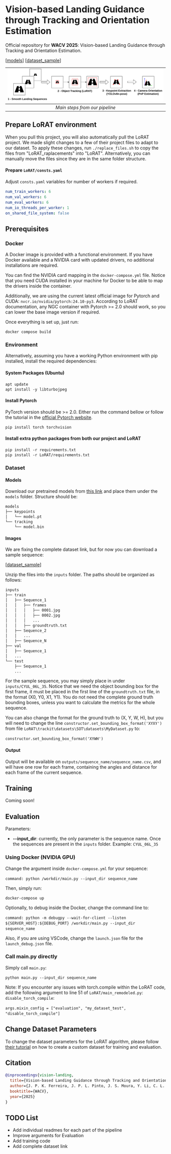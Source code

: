 # Vision-based Landing Guidance through Tracking and Orientation Estimation

Official repository for **WACV 2025**: Vision-based Landing Guidance through Tracking and Orientation Estimation.

[[models](https://drive.google.com/drive/folders/1TjAy8daerTkcZs0t0neS6CLAghsvWiVt?usp=sharing)]
[[dataset_sample](https://drive.google.com/file/d/1GZgrXIoXneBC7gbFGC0YXZy84Bd8nI7k/view?usp=sharing)]

| ![pipeline](images/pipeline.svg) |
|:--:| 
| *Main steps from our pipeline* |

## Prepare LoRAT environment

When you pull this project, you will also automatically pull the LoRAT project. We made slight changes to a few of their project files to adapt to our dataset. To apply these changes, run `./replace_files.sh` to copy the files from "LoRAT_raplacements" into "LoRAT". Alternatively, you can manually move the files since they are in the same folder structure.

#### Prepare ```LoRAT/consts.yaml```

Adjust ```consts.yaml``` variables for number of workers if required.
```yaml
num_train_workers: 6
num_val_workers: 6
num_eval_workers: 6
num_io_threads_per_worker: 1
on_shared_file_system: false
```

## Prerequisites

### Docker

A Docker image is provided with a functional environment. If you have Docker available and a NVIDIA card with updated drivers, no additional installations are required.

You can find the NVIDIA card mapping in the `docker-compose.yml` file. Notice that you need CUDA installed in your machine for Docker to be able to map the drivers inside the container.

Additionally, we are using the current latest official image for Pytorch and CUDA: `nvcr.io/nvidia/pytorch:24.10-py3`. According to LoRAT documentation, any NGC container with Pytorch >= 2.0 should work, so you can lower the base image version if required.

Once everything is set up, just run:
```shell
docker compose build
```

### Environment

Alternatively, assuming you have a working Python environment with pip installed, install the required dependencies:

#### System Packages (Ubuntu)

```shell
apt update
apt install -y libturbojpeg
```

#### Install Pytorch

PyTorch version should be >= 2.0. Either run the command bellow or follow the tutorial in the [official Pytorch website](https://pytorch.org/).
```shell
pip install torch torchvision
```

#### Install extra python packages from both our project and LoRAT

```shell
pip install -r requirements.txt
pip install -r LoRAT/requirements.txt
```

### Dataset

#### Models

Download our pretrained models from [this link](https://drive.google.com/drive/folders/1TjAy8daerTkcZs0t0neS6CLAghsvWiVt?usp=sharing) and place them under the `models` folder. Structure should be:

```
models
├── keypoints
│   └── model.pt
└── tracking
    └── model.bin
```

#### Images

We are fixing the complete dataset link, but for now you can download a sample sequence:

[[dataset_sample](https://drive.google.com/file/d/1GZgrXIoXneBC7gbFGC0YXZy84Bd8nI7k/view?usp=sharing)]

Unzip the files into the `inputs` folder. The paths should be organized as follows:
```
inputs
├── train
│   ├── Sequence_1
│   │   ├── frames
│   │   │   ├── 0001.jpg
│   │   │   ├── 0002.jpg
│   │   │   ...
│   │   ├── groundtruth.txt
│   ├── Sequence_2
│   │   ...
│   ├── Sequence_N
├── val
│   ├── Sequence_1
│   ...
└── test
    ├── Sequence_1
    ...
```

For the sample sequence, you may simply place in under `inputs/CYUL_06L_35`. Notice that we need the object bounding box for the first frame, it must be placed in the first line of the `groundtruth.txt` file, in the format (X0, Y0, X1, Y1). You do not need the complete ground truth bounding boxes, unless you want to calculate the metrics for the whole sequence.

You can also change the format for the ground truth to (X, Y, W, H), but you will need to change the line `constructor.set_bounding_box_format('XYXY')` from file `LoRAT\trackit\datasets\SOT\datasets\MyDataset.py` to:

```constructor.set_bounding_box_format('XYWH')```

#### Output

Output will be available on `outputs/sequence_name/sequence_name.csv`, and will have one row for each frame, containing the angles and distance for each frame of the current sequence.

## Training

Coming soon!

## Evaluation

Parameters:

- **--input_dir**: currently, the only parameter is the sequence name. Once the sequences are present in the `inputs` folder. Example: `CYUL_06L_35`
<!-- - **Tracking results** are saved in ```/path/to/output/run_id/eval/epoch_{last}/```. -->

### Using Docker (NVIDIA GPU)

Change the argument inside `docker-compose.yml` for your sequence:

`command: python /workdir/main.py --input_dir sequence_name`

Then, simply run:

```shell
docker-compose up
```

Optionally, to debug inside the Docker, change the command line to:

`command: python -m debugpy --wait-for-client --listen ${SERVER_HOST}:${DEBUG_PORT} /workdir/main.py --input_dir sequence_name`

Also, if you are using VSCode, change the `launch.json` file for the `launch_debug.json` file.

### Call main.py directly

Simply call `main.py`:

```shell
python main.py --input_dir sequence_name
```

Note: If you encounter any issues with torch.compile within the LoRAT code, add the following argument to line 51 of `LoRAT/main_remodeled.py`: ```disable_torch_compile```:

```args.mixin_config = ["evaluation", "my_dataset_test", "disable_torch_compile"]```

## Change Dataset Parameters

To change the dataset parameters for the LoRAT algorithm, please follow [their tutorial](https://github.com/LitingLin/LoRAT/blob/main/DATASET.md) on how to create a custom dataset for training and evaluation.

## Citation

```bibtex
@inproceedings{vision-landing,
  title={Vision-based Landing Guidance through Tracking and Orientation Estimation},
  author={J. P. K. Ferreira, J. P. L. Pinto, J. S. Moura, Y. Li, C. L. Castro, & P. Angelov},
  booktitle={WACV},
  year={2025}
}
```

## TODO List

- Add individual readmes for each part of the pipeline
- Improve arguments for Evaluation
- Add training code
- Add complete dataset link
